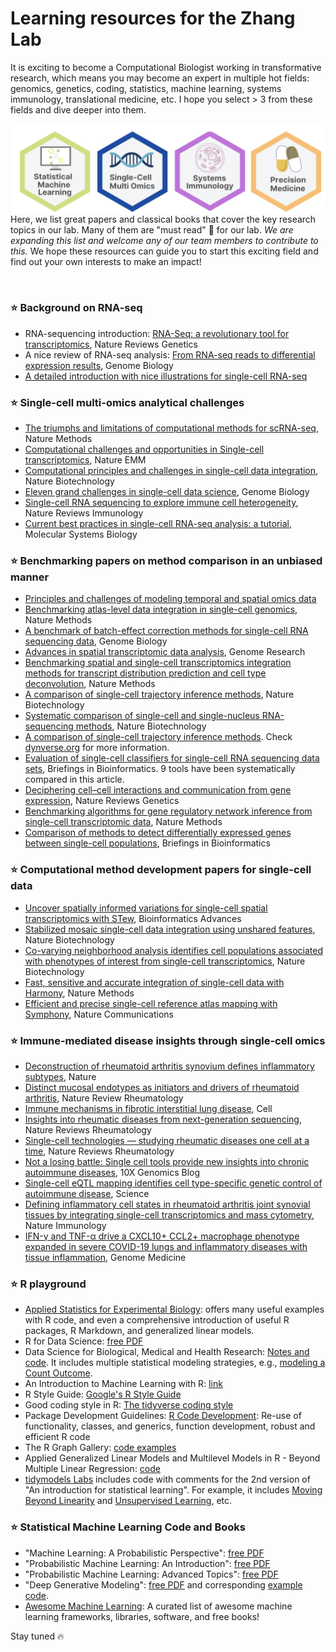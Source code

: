 # Learning resources for the Zhang Lab

It is exciting to become a Computational Biologist working in transformative research, which means you may become an expert in multiple hot fields: genomics, genetics, coding, statistics, machine learning, systems immunology, translational medicine, etc. I hope you select > 3 from these fields and dive deeper into them. 

<img src="https://github.com/fanzhanglab/Zhang_lab_manual/blob/main/fields.png" width="500" align="right">

Here, we list great papers and classical books that cover the key research topics in our lab. Many of them are "must read" :book: for our lab. *We are expanding this list and welcome any of our team members to contribute to this.* We hope these resources can guide you to start this exciting field and find out your own interests to make an impact!

<br />


### :star: Background on RNA-seq
- RNA-sequencing introduction: [RNA-Seq: a revolutionary tool for transcriptomics](https://www.nature.com/articles/nrg2484), Nature Reviews Genetics
- A nice review of RNA-seq analysis: [From RNA-seq reads to differential expression results](https://genomebiology.biomedcentral.com/articles/10.1186/gb-2010-11-12-220), Genome Biology
- [A detailed introduction with nice illustrations for single-cell RNA-seq](https://training.galaxyproject.org/training-material/topics/transcriptomics/tutorials/scrna-intro/slides-plain.html)

### :star: Single-cell multi-omics analytical challenges
- [The triumphs and limitations of computational methods for scRNA-seq](https://www.nature.com/articles/s41592-021-01171-x), Nature Methods
- [Computational challenges and opportunities in Single-cell transcriptomics](https://www.nature.com/articles/s12276-020-0422-0), Nature EMM
- [Computational principles and challenges in single-cell data integration](https://www.nature.com/articles/s41587-021-00895-7), Nature Biotechnology
- [Eleven grand challenges in single-cell data science](https://genomebiology.biomedcentral.com/articles/10.1186/s13059-020-1926-6), Genome Biology
- [Single-cell RNA sequencing to explore immune cell heterogeneity](https://www.nature.com/articles/nri.2017.76), Nature Reviews Immunology
- [Current best practices in single-cell RNA-seq analysis: a tutorial](https://www.embopress.org/doi/full/10.15252/msb.20188746), Molecular Systems Biology

### :star: Benchmarking papers on method comparison in an unbiased manner
- [Principles and challenges of modeling temporal and spatial omics data](https://www.nature.com/articles/s41592-023-01992-y)
- [Benchmarking atlas-level data integration in single-cell genomics](https://www.nature.com/articles/s41592-021-01336-8), Nature Methods
- [A benchmark of batch-effect correction methods for single-cell RNA sequencing data](https://genomebiology.biomedcentral.com/articles/10.1186/s13059-019-1850-9), Genome Biology
- [Advances in spatial transcriptomic data analysis](https://www.ncbi.nlm.nih.gov/pmc/articles/PMC8494229/), Genome Research
- [Benchmarking spatial and single-cell transcriptomics integration methods for transcript distribution prediction and cell type deconvolution](https://www.nature.com/articles/s41592-022-01480-9), Nature Methods
- [A comparison of single-cell trajectory inference methods](https://www.nature.com/articles/s41587-019-0071-9), Nature Biotechnology
- [Systematic comparison of single-cell and single-nucleus RNA-sequencing methods](https://www.nature.com/articles/s41587-020-0465-8), Nature Biotechnology
- [A comparison of single-cell trajectory inference methods](https://www.nature.com/articles/s41587-019-0071-9). Check [dynverse.org](https://dynverse.org/) for more information.
- [Evaluation of single-cell classifiers for single-cell RNA sequencing data sets](https://academic.oup.com/bib/article/21/5/1581/5593804?login=false), Briefings in Bioinformatics. 9 tools have been systematically compared in this article.
- [Deciphering cell–cell interactions and communication from gene expression](https://www.nature.com/articles/s41576-020-00292-x), Nature Reviews Genetics
- [Benchmarking algorithms for gene regulatory network inference from single-cell transcriptomic data](https://www.nature.com/articles/s41592-019-0690-6), Nature Methods
- [Comparison of methods to detect differentially expressed genes between single-cell populations](https://academic.oup.com/bib/article/18/5/735/2562772?login=false), Briefings in Bioinformatics


### :star: Computational method development papers for single-cell data
- [Uncover spatially informed variations for single-cell spatial transcriptomics with STew](https://academic.oup.com/bioinformaticsadvances/article/4/1/vbae064/7684964), Bioinformatics Advances
- [Stabilized mosaic single-cell data integration using unshared features](https://www.nature.com/articles/s41587-023-01766-z), Nature Biotechnology
- [Co-varying neighborhood analysis identifies cell populations associated with phenotypes of interest from single-cell transcriptomics](https://www.nature.com/articles/s41587-021-01066-4), Nature Biotechnology
- [Fast, sensitive and accurate integration of single-cell data with Harmony](https://www.nature.com/articles/s41587-023-01766-z), Nature Methods
- [Efficient and precise single-cell reference atlas mapping with Symphony](https://www.nature.com/articles/s41467-021-25957-x), Nature Communications


### :star: Immune-mediated disease insights through single-cell omics 
- [Deconstruction of rheumatoid arthritis synovium defines inflammatory subtypes](https://www.nature.com/articles/s41586-023-06708-y), Nature
- [Distinct mucosal endotypes as initiators and drivers of rheumatoid arthritis](https://www.nature.com/articles/s41584-024-01154-0#:~:text=Mucosal%20endotypes%20encompass%20deleterious%20interactions,to%20present%20as%20clinical%20RA.), Nature Review Rheumatology
- [Immune mechanisms in fibrotic interstitial lung disease](https://www.cell.com/cell/abstract/S0092-8674(24)00524-5?_returnURL=https%3A%2F%2Flinkinghub.elsevier.com%2Fretrieve%2Fpii%2FS0092867424005245%3Fshowall%3Dtrue), Cell
- [Insights into rheumatic diseases from next-generation sequencing](https://www.nature.com/articles/s41584-019-0217-7), Nature Reviews Rheumatology
- [Single-cell technologies — studying rheumatic diseases one cell at a time](https://www.nature.com/articles/s41584-019-0220-z), Nature Reviews Rheumatology
- [Not a losing battle: Single cell tools provide new insights into chronic autoimmune diseases](https://www.10xgenomics.com/blog/not-a-losing-battle-single-cell-tools-provide-new-insights-into-chronic-autoimmune-diseases), 10X Genomics Blog
- [Single-cell eQTL mapping identifies cell type-specific genetic control of autoimmune disease](https://www.science.org/doi/10.1126/science.abf3041), Science
- [Defining inflammatory cell states in rheumatoid arthritis joint synovial tissues by integrating single-cell transcriptomics and mass cytometry](https://www.nature.com/articles/s41590-019-0378-1), Nature Immunology
- [IFN-γ and TNF-α drive a CXCL10+ CCL2+ macrophage phenotype expanded in severe COVID-19 lungs and inflammatory diseases with tissue inflammation](https://genomemedicine.biomedcentral.com/articles/10.1186/s13073-021-00881-3), Genome Medicine


### :star: R playground 
- [Applied Statistics for Experimental Biology](https://www.middleprofessor.com/files/applied-biostatistics_bookdown/_book/): offers many useful examples with R code, and even a comprehensive introduction of useful R packages, R Markdown, and generalized linear models.
- R for Data Science: [free PDF](https://r4ds.had.co.nz/index.html)
- Data Science for Biological, Medical and Health Research: [Notes and code](https://thomaselove.github.io/432-notes/index.html). It includes multiple statistical modeling strategies, e.g., [modeling a Count Outcome](https://thomaselove.github.io/432-notes/modeling-a-count-outcome-in-ohio-smart.html).
- An Introduction to Machine Learning with R: [link](https://lgatto.github.io/IntroMachineLearningWithR/an-introduction-to-machine-learning-with-r.html)
- R Style Guide: [Google's R Style Guide](https://google.github.io/styleguide/Rguide.html)
- Good coding style in R: [The tidyverse coding style](https://style.tidyverse.org/)
- Package Development Guidelines: [R Code Development](https://contributions.bioconductor.org/r-code.html#r-code): Re-use of functionality, classes, and generics, function development, robust and efficient R code
- The R Graph Gallery: [code examples](https://r-graph-gallery.com/)
- Applied Generalized Linear Models and Multilevel Models in R - Beyond Multiple Linear Regression: [code](https://bookdown.org/roback/bookdown-BeyondMLR/)
- [tidymodels Labs](https://emilhvitfeldt.github.io/ISLR-tidymodels-labs/index.html) includes code with comments for the 2nd version of "An introduction for statistical learning". For example, it includes [Moving Beyond Linearity](https://emilhvitfeldt.github.io/ISLR-tidymodels-labs/moving-beyond-linearity.html) and [Unsupervised Learning](https://emilhvitfeldt.github.io/ISLR-tidymodels-labs/unsupervised-learning.html), etc.

### :star: Statistical Machine Learning Code and Books 
- "Machine Learning: A Probabilistic Perspective": [free PDF](https://probml.github.io/pml-book/book0.html)
- "Probabilistic Machine Learning: An Introduction": [free PDF](https://probml.github.io/pml-book/book1.html)
- "Probabilistic Machine Learning: Advanced Topics": [free PDF](https://probml.github.io/pml-book/book2.html)
- "Deep Generative Modeling": [free PDF](https://link.springer.com/book/10.1007/978-3-030-93158-2) and corresponding [example code](https://github.com/jmtomczak/intro_dgm).
- [Awesome Machine Learning](https://github.com/HFTrader/awesome-machine-learning): A curated list of awesome machine learning frameworks, libraries, software, and free books! 


Stay tuned :fire:



